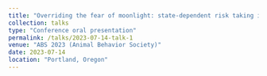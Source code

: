 ```yaml
---
title: "Overriding the fear of moonlight: state-dependent risk taking in electric sand knife fish"
collection: talks
type: "Conference oral presentation"
permalink: /talks/2023-07-14-talk-1
venue: "ABS 2023 (Animal Behavior Society)"
date: 2023-07-14
location: "Portland, Oregon"
---
```


